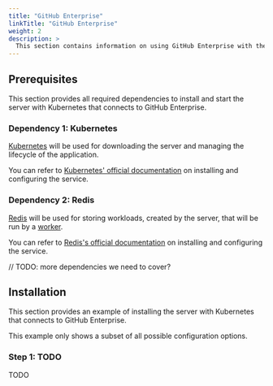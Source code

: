 ```yaml
---
title: "GitHub Enterprise"
linkTitle: "GitHub Enterprise"
weight: 2
description: >
  This section contains information on using GitHub Enterprise with the Vela server service.
---
```


## Prerequisites

This section provides all required dependencies to install and start the server with Kubernetes that connects to GitHub Enterprise.

### Dependency 1: Kubernetes

[Kubernetes](https://kubernetes.io/) will be used for downloading the server and managing the lifecycle of the application.

You can refer to [Kubernetes' official documentation](https://kubernetes.io/docs/setup/) on installing and configuring the service.

### Dependency 2: Redis

[Redis](https://redis.io/) will be used for storing workloads, created by the server, that will be run by a [worker](/docs/administration/worker/).

You can refer to [Redis's official documentation](https://redis.io/topics/quickstart/) on installing and configuring the service.

// TODO: more dependencies we need to cover?

## Installation

This section provides an example of installing the server with Kubernetes that connects to GitHub Enterprise.

This example only shows a subset of all possible configuration options.

### Step 1: TODO

TODO